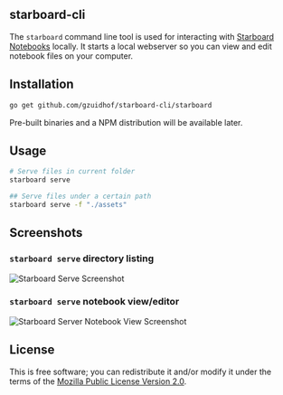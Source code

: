 starboard-cli
---

The `starboard` command line tool is used for interacting with [Starboard Notebooks](https://github.com/gzuidhof/starboard-notebook) locally. It starts a local webserver so you can view and edit notebook files on your computer.

## Installation
```bash
go get github.com/gzuidhof/starboard-cli/starboard
```

Pre-built binaries and a NPM distribution will be available later.

## Usage
```bash
# Serve files in current folder
starboard serve

## Serve files under a certain path
starboard serve -f "./assets"
```

## Screenshots

### `starboard serve` directory listing
![Starboard Serve Screenshot](https://i.imgur.com/6k8VDz8.png)

### `starboard serve` notebook view/editor
![Starboard Server Notebook View Screenshot](https://i.imgur.com/gy2Iuyl.png)

## License
This is free software; you can redistribute it and/or modify it under the terms of the [Mozilla Public License Version 2.0](./LICENSE).
